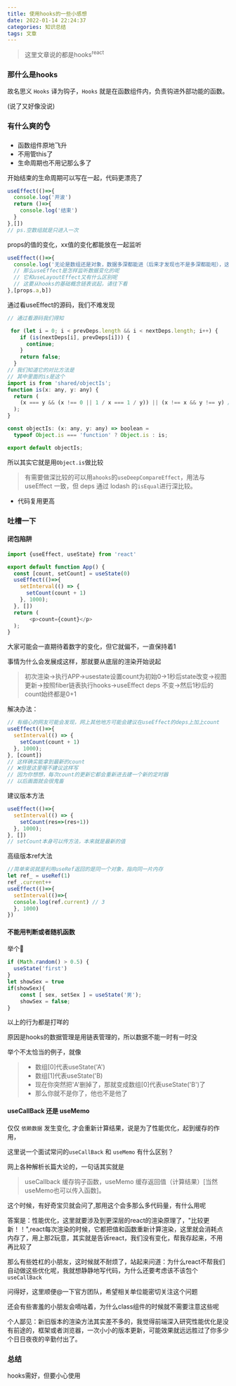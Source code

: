 ```yaml
---
title: 使用hooks的一些小感想
date: 2022-01-14 22:24:37
categories: 知识总结
tags: 文章
---
```


>这里文章说的都是hooks<sup>react</sup>

### 那什么是hooks

故名思义 `Hooks` 译为钩子，`Hooks` 就是在函数组件内，负责钩进外部功能的函数。

(说了又好像没说)

### 有什么爽的👌

* 函数组件原地飞升
* 不用管this了
* 生命周期也不用记那么多了

开始结束的生命周期可以写在一起，代码更漂亮了

``` js
useEffect(()=>{
  console.log('开波')
  return ()=>{
    console.log('结束')
  }
},[])
// ps.空数组就是只进入一次
```

props的值的变化，xx值的变化都能放在一起监听

```js
useEffect(()=>{
  console.log('无论是数组还是对象，数据多深都能进（后来才发现也不是多深都能啦），这不比vue的watch爽？')
  // 那么useEffect是怎样监听数据变化的呢
  // 它和useLayoutEffect又有什么区别呢
  // 这要从hooks的基础概念链表说起，请往下看
},[props.a,b])
```

通过看useEffect的源码，我们不难发现

```js
// 通过看源码我们得知

 for (let i = 0; i < prevDeps.length && i < nextDeps.length; i++) {
    if (is(nextDeps[i], prevDeps[i])) {
      continue;
    }
    return false;
  }
// 我们知道它的对比方法是
// 其中里面的is是这个
import is from 'shared/objectIs';
function is(x: any, y: any) {
  return (
    (x === y && (x !== 0 || 1 / x === 1 / y)) || (x !== x && y !== y) // eslint-disable-line no-self-compare
  );
}

const objectIs: (x: any, y: any) => boolean =
  typeof Object.is === 'function' ? Object.is : is;

export default objectIs;
```

所以其实它就是用`Object.is`做比较

>有需要做深比较的可以用`ahooks`的`useDeepCompareEffect`，用法与 useEffect 一致，但 deps 通过 lodash 的`isEqual`进行深比较。

* 代码复用更高

### 吐槽一下

#### 闭包陷阱

```js
import {useEffect, useState} from 'react'

export default function App() {
  const [count, setCount] = useState(0)
  useEffect(()=>{
    setInterval(() => {
      setCount(count + 1)
    }, 1000);
  }, [])
  return (
       <p>count={count}</p>
  );
}
```

大家可能会一直期待着数字的变化，但它就偏不，一直保持着1

事情为什么会发展成这样，那就要从底层的渲染开始说起

>初次渲染->执行APP->usestate设置count为初始0->1秒后state改变->视图更新->按照fiber链表执行hooks->useEffect deps 不变->然后1秒后的count始终都是0+1

解决办法：

```js
// 有细心的网友可能会发现，网上其他地方可能会建议在useEffect的deps上加上count
useEffect(()=>{
  setInterval(() => {
    setCount(count + 1)
  }, 1000);
}, [count])
// 这样确实能拿到最新的count
// ❌但是这里喔不建议这样写
// 因为你想想，每次count的更新它都会重新进去建一个新的定时器
// 以后画面就会很鬼畜
```

建议版本方法

```js
useEffect(()=>{
  setInterval(() => {
    setCount(res=>(res+1))
  }, 1000);
}, [])
// setCount本身可以传方法，本来就是最新的值
```

高级版本ref大法

```js
//简单来说就是利用useRef返回的是同一个对象，指向同一片内存
let ref_ = useRef(1)
ref_.current++
useEffect(()=>{
  setInterval(()=>{
  console.log(ref.current) // 3
  }, 1000)
})
```

#### 不能用判断或者随机函数

举个🌰

```js
if (Math.random() > 0.5) {
  useState('first')
} 
let showSex = true
if(showSex){
    const [ sex, setSex ] = useState('男');
    showSex = false;
}
```

以上的行为都是打咩的

原因是hooks的数据管理是用链表管理的，所以数据不能一时有一时没

举个不太恰当的例子，就像

>* 数组[0]代表useState('A')
>* 数组[1]代表useState('B)
>* 现在你突然把'A'删掉了，那就变成数组[0]代表useState('B')了
>* 那么你就不是你了，他也不是他了

#### useCallBack 还是 useMemo

仅仅 `依赖数据` 发生变化, 才会重新计算结果，说是为了性能优化，起到缓存的作用，

这里说一个面试常问的`useCallBack` 和 `useMemo` 有什么区别？

网上各种解析长篇大论的，一句话其实就是

>useCallback 缓存钩子函数，useMemo 缓存返回值（计算结果）[当然useMemo也可以传入函数]。

这个时候，有好奇宝贝就会问了,那用这个会多那么多代码量，有什么用呢

答案是：性能优化，这里就要涉及到更深层的react的渲染原理了，"比较更新！！",react每次渲染的时候，它都把值和函数重新计算渲染，这里就会消耗点内存了，用上那2玩意，其实就是告诉react，我们没有变化，帮我存起来，不用再比较了

那么有些姓杠的小朋友，这时候就不耐烦了，站起来问道：为什么react不帮我们自动做这些优化呢，我就想静静地写代码，为什么还要考虑该不该包个`useCallBack`

问得好，这里顺便@一下官方团队，希望相关单位能密切关注这个问题

还会有些害羞的小朋友会嘀咕着，为什么class组件的时候就不需要注意这些呢

个人鄙见：新旧版本的渲染方法其实差不多的，我觉得前端深入研究性能优化是没有前途的，框架或者浏览器，一次小小的版本更新，可能效果就远远胜过了你多少个日日夜夜的辛勤付出了。

### 总结

hooks需好，但要小心使用
